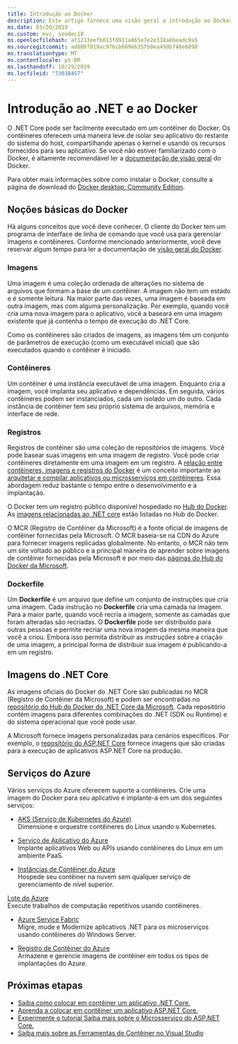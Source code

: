 ```yaml
---
title: Introdução ao Docker
description: Este artigo fornece uma visão geral e introdução ao Docker no contexto de um aplicativo .NET Core.
ms.date: 03/20/2019
ms.custom: mvc, seodec18
ms.openlocfilehash: af1213eefb013f8911a865e7e2e318a8beadc9a5
ms.sourcegitcommit: ad800f019ac976cb669e635fb0ea49db740e6890
ms.translationtype: MT
ms.contentlocale: pt-BR
ms.lasthandoff: 10/29/2019
ms.locfileid: "73038457"
---
```

# <a name="introduction-to-net-and-docker"></a>Introdução ao .NET e ao Docker

O .NET Core pode ser facilmente executado em um contêiner do Docker. Os contêineres oferecem uma maneira leve de isolar seu aplicativo do restante do sistema do host, compartilhando apenas o kernel e usando os recursos fornecidos para seu aplicativo. Se você não estiver familiarizado com o Docker, é altamente recomendável ler a [documentação de visão geral](https://docs.docker.com/engine/docker-overview/) do Docker.

Para obter mais informações sobre como instalar o Docker, consulte a página de download do [Docker desktop: Community Edition](https://www.docker.com/products/docker-desktop).

## <a name="docker-basics"></a>Noções básicas do Docker

Há alguns conceitos que você deve conhecer. O cliente do Docker tem um programa de interface de linha de comando que você usa para gerenciar imagens e contêineres. Conforme mencionado anteriormente, você deve reservar algum tempo para ler a documentação de [visão geral do Docker](https://docs.docker.com/engine/docker-overview/). 

### <a name="images"></a>Imagens

Uma imagem é uma coleção ordenada de alterações no sistema de arquivos que formam a base de um contêiner. A imagem não tem um estado e é somente leitura. Na maior parte das vezes, uma imagem é baseada em outra imagem, mas com alguma personalização. Por exemplo, quando você cria uma nova imagem para o aplicativo, você a baseará em uma imagem existente que já contenha o tempo de execução do .NET Core.

Como os contêineres são criados de imagens, as imagens têm um conjunto de parâmetros de execução (como um executável inicial) que são executados quando o contêiner é iniciado.

### <a name="containers"></a>Contêineres

Um contêiner é uma instância executável de uma imagem. Enquanto cria a imagem, você implanta seu aplicativo e dependências. Em seguida, vários contêineres podem ser instanciados, cada um isolado um do outro. Cada instância de contêiner tem seu próprio sistema de arquivos, memória e interface de rede.

### <a name="registries"></a>Registros

Registros de contêiner são uma coleção de repositórios de imagens. Você pode basear suas imagens em uma imagem de registro. Você pode criar contêineres diretamente em uma imagem em um registro. A [relação entre contêineres, imagens e registros do Docker](../../architecture/microservices/container-docker-introduction/docker-containers-images-registries.md) é um conceito importante ao [arquitetar e compilar aplicativos ou microsserviços em contêineres](../../architecture/microservices/architect-microservice-container-applications/index.md). Essa abordagem reduz bastante o tempo entre o desenvolvimento e a implantação.

O Docker tem um registro público disponível hospedado no [Hub do Docker](https://hub.docker.com/). As [imagens relacionadas ao .NET core](https://hub.docker.com/_/microsoft-dotnet-core/) estão listadas no Hub do Docker. 

O MCR (Registro de Contêiner da Microsoft) é a fonte oficial de imagens de contêiner fornecidas pela Microsoft. O MCR baseia-se na CDN do Azure para fornecer imagens replicadas globalmente. No entanto, o MCR não tem um site voltado ao público e a principal maneira de aprender sobre imagens de contêiner fornecidas pela Microsoft é por meio das [páginas do Hub do Docker da Microsoft](https://hub.docker.com/_/microsoft-dotnet-core/).

### <a name="dockerfile"></a>Dockerfile

Um **Dockerfile** é um arquivo que define um conjunto de instruções que cria uma imagem. Cada instrução no **Dockerfile** cria uma camada na imagem. Para a maior parte, quando você recria a imagem, somente as camadas que foram alteradas são recriadas. O **Dockerfile** pode ser distribuído para outras pessoas e permite recriar uma nova imagem da mesma maneira que você a criou. Embora isso permita distribuir as *instruções* sobre a criação de uma imagem, a principal forma de distribuir sua imagem é publicando-a em um registro.

## <a name="net-core-images"></a>Imagens do .NET Core

As imagens oficiais do Docker do .NET Core são publicadas no MCR (Registro de Contêiner da Microsoft) e podem ser encontradas no [repositório do Hub do Docker do .NET Core da Microsoft](https://hub.docker.com/_/microsoft-dotnet-core/). Cada repositório contém imagens para diferentes combinações do .NET (SDK ou Runtime) e do sistema operacional que você pode usar. 

A Microsoft fornece imagens personalizadas para cenários específicos. Por exemplo, o [repositório do ASP.NET Core](https://hub.docker.com/_/microsoft-dotnet-core-aspnet/) fornece imagens que são criadas para a execução de aplicativos ASP.NET Core na produção.

## <a name="azure-services"></a>Serviços do Azure

Vários serviços do Azure oferecem suporte a contêineres. Crie uma imagem do Docker para seu aplicativo e implante-a em um dos seguintes serviços:

- [AKS (Serviço de Kubernetes do Azure)](https://azure.microsoft.com/services/kubernetes-service/)\
Dimensione e orquestre contêineres do Linux usando o Kubernetes.

- [Serviço de Aplicativo do Azure](https://azure.microsoft.com/services/app-service/containers/)\
Implante aplicativos Web ou APIs usando contêineres do Linux em um ambiente PaaS.

- [Instâncias de Contêiner do Azure](https://azure.microsoft.com/services/container-instances/)\
Hospede seu contêiner na nuvem sem qualquer serviço de gerenciamento de nível superior.

 [Lote do Azure](https://azure.microsoft.com/services/batch/)\
Execute trabalhos de computação repetitivos usando contêineres.

- [Azure Service Fabric](https://azure.microsoft.com/services/service-fabric/)\
Migre, mude e Modernize aplicativos .NET para os microserviços usando contêineres do Windows Server.

- [Registro de Contêiner do Azure](https://azure.microsoft.com/services/container-registry/)\
Armazene e gerencie imagens de contêiner em todos os tipos de implantações do Azure.

## <a name="next-steps"></a>Próximas etapas

- [Saiba como colocar em contêiner um aplicativo .NET Core.](build-docker-netcore-container.md)
- [Aprenda a colocar em contêiner um aplicativo ASP.NET Core.](/aspnet/core/host-and-deploy/docker/building-net-docker-images)
- [Experimente o tutorial Saiba mais sobre o Microsserviço do ASP.NET Core.](https://dotnet.microsoft.com/learn/web/aspnet-microservice-tutorial/intro)
- [Saiba mais sobre as Ferramentas de Contêiner no Visual Studio](/visualstudio/containers/overview)
